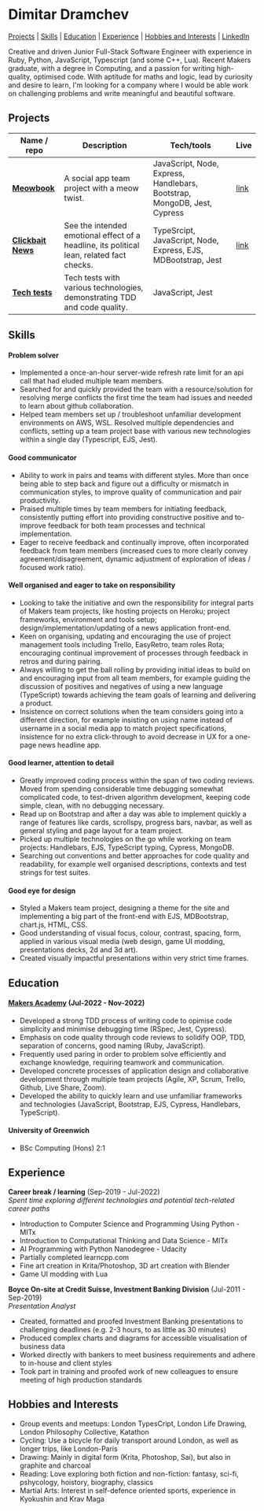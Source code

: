 # Dimitar Dramchev

[Projects](#projects) | [Skills](#skills) | [Education](#education) | [Experience](#experience) | [Hobbies and Interests](#hobbies-and-interests) | [LinkedIn](https://www.linkedin.com/in/d-dramchev/)

Creative and driven Junior Full-Stack Software Engineer with experience in Ruby, Python, JavaScript, Typescript (and some C++, Lua). Recent Makers graduate, with a degree in Computing, and a passion for writing high-quality, optimised code. With aptitude for maths and logic, lead by curiosity and desire to learn, I'm looking for a company where I would be able work on challenging problems and write meaningful and beautiful software.

## Projects

| Name / repo                                                                | Description                                                                               | Tech/tools                                                               | Live                                     |
| -------------------------------------------------------------------------- | ----------------------------------------------------------------------------------------- | ------------------------------------------------------------------------ | ---------------------------------------- |
| [**Meowbook**](https://github.com/ddrmv/d-meowbook)                        | A social app team project with a meow twist.                                              | JavaScript, Node, Express, Handlebars, Bootstrap, MongoDB, Jest, Cypress | [link](https://dmeowbook.herokuapp.com/) |
| [**Clickbait News**](https://github.com/ddrmv/clickbait-news-team-project) | See the intended emotional effect of a headline, its political lean, related fact checks. | TypeSrcipt, JavaScript, Node, Express, EJS, MDBootstrap, Jest            | [link](https://dmeowbook.herokuapp.com/) |
| [**Tech tests**](https://github.com/ddrmv/tech-tests)                      | Tech tests with various technologies, demonstrating TDD and code quality.                 | JavaScript, Jest                                                         |                                          |

## Skills

#### Problem solver

- Implemented a once-an-hour server-wide refresh rate limit for an api call that had eluded multiple team members.
- Searched for and quickly provided the team with a resource/solution for resolving merge conflicts the first time the team had issues and needed to learn about github collaboration.
- Helped team members set up / troubleshoot unfamiliar development environments on AWS, WSL. Resolved multiple dependencies and conflicts, setting up a team project base with various new technologies within a single day (Typescript, EJS, Jest).

#### Good communicator

- Ability to work in pairs and teams with different styles. More than once being able to step back and figure out a difficulty or mismatch in communication styles, to improve quality of communication and pair productivity.
- Praised multiple times by team members for initiating feedback, consistently putting effort into providing constructive positive and to-improve feedback for both team processes and technical implementation.
- Eager to receive feedback and continually improve, often incorporated feedback from team members (increased cues to more clearly convey agreement/disagreement, dynamic adjustment of exploration of ideas / focused work ratio).

#### Well organised and eager to take on responsibility

- Looking to take the initiative and own the responsibility for integral parts of Makers team projects, like hosting projects on Heroku; project frameworks, environment and tools setup; design/implementation/updating of a news application front-end.
- Keen on organising, updating and encouraging the use of project management tools including Trello, EasyRetro, team roles Rota; encouraging continual improvement of processes through feedback in retros and during pairing.
- Always willing to get the ball rolling by providing initial ideas to build on and encouraging input from all team members, for example guiding the discussion of positives and negatives of using a new language (TypeScript) towards achieving the team goals of learning and delivering a product.
- Insistence on correct solutions when the team considers going into a different direction, for example insisting on using name instead of username in a social media app to match project specifications, insistence for no extra click-through to avoid decrease in UX for a one-page news headline app.

#### Good learner, attention to detail

- Greatly improved coding process within the span of two coding reviews. Moved from spending considerable time debugging somewhat complicated code, to test-driven algorithm development, keeping code simple, clean, with no debugging necessary.
- Read up on Bootstrap and after a day was able to implement quickly a range of features like cards, scrollspy, progress bars, navbar, as well as general styling and page layout for a team project.
- Picked up multiple technologies on the go while working on team projects: Handlebars, EJS, TypeScript typing, Cypress, MongoDB.
- Searching out conventions and better approaches for code quality and readability, for example well organised descriptions, contexts and test strings for test suites.

#### Good eye for design

- Styled a Makers team project, designing a theme for the site and implementing a big part of the front-end with EJS, MDBootstrap, chart.js, HTML, CSS.
- Good understanding of visual focus, colour, contrast, spacing, form, applied in various visual media (web design, game UI modding, presentations decks, 2d and 3d art).
- Created visually impactful presentations within very strict time frames.

## Education

#### [Makers Academy](https://makers.tech/) (Jul-2022 - Nov-2022)

- Developed a strong TDD process of writing code to opimise code simplicity and minimise debugging time (RSpec, Jest, Cypress).
- Emphasis on code quality through code reviews to solidify OOP, TDD, separation of concerns, good naming (Ruby, JavaScript).
- Frequently used paring in order to problem solve efficiently and exchange knowledge, requiring teamwork and communication.
- Developed concrete processes of application design and collaborative development through multiple team projects (Agile, XP, Scrum, Trello, Github, Live Share, Zoom).
- Developed the ability to quickly learn and use unfamiliar frameworks and technologies (JavaScript, Bootstrap, EJS, Cypress, Handlebars, TypeScript).

#### University of Greenwich

- BSc Computing (Hons) 2:1

## Experience

**Career break / learning** (Sep-2019 - Jul-2022)  
_Spent time exploring different technologies and potential tech-related career paths_

- Introduction to Computer Science and Programming Using Python - MITx
- Introduction to Computational Thinking and Data Science - MITx
- AI Programming with Python Nanodegree - Udacity
- Partially completed learncpp.com
- Fine art creation in Krita/Photoshop, 3D art creation with Blender
- Game UI modding with Lua

**Boyce On-site at Credit Suisse, Investment Banking Division** (Jul-2011 - Sep-2019)  
_Presentation Analyst_

- Created, formatted and proofed Investment Banking presentations to challenging deadlines (e.g. 2-3 hours, to as little as 30 minutes)
- Produced complex charts and diagrams for accessible visualisation of business data
- Worked directly with bankers to meet business requirements and adhere to in-house and client styles
- Took part in training and proofed work of new colleagues to ensure meeting of high production standards

## Hobbies and Interests

- Group events and meetups: London TypesCript, London Life Drawing, London Philosophy Collective, Katathon
- Cycling: Use a bicycle for daily transport around London, as well as longer trips, like London-Paris
- Drawing: Mainly in digital form (Krita, Photoshop, Sai), but also in graphite and charcoal
- Reading: Love exploring both fiction and non-fiction: fantasy, sci-fi, pshycology, hoistory, biography, classics
- Martial Arts: Interest in self-defence oriented sports, experience in Kyokushin and Krav Maga

